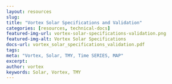 ```yaml
---
layout: resources
slug:
title: "Vortex Solar Specifications and Validation"
categories: [resources, technical-docs]
featured-img-url: vortex-solar-specifications-validation.png
featured-img-alt: Vortex Solar Specifications
docs-url: vortex_solar_specifications_validation.pdf
tags:
meta: "Vortex, Solar, TMY, Time SERIES, MAP"
excerpt:
author: vortex
keywords: Solar, Vortex, TMY
---
```

